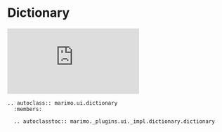 # Dictionary

<iframe class="demo medium" src="https://components.marimo.io/?component=dictionary" frameborder="no"></iframe>

```{eval-rst}
.. autoclass:: marimo.ui.dictionary
  :members:

  .. autoclasstoc:: marimo._plugins.ui._impl.dictionary.dictionary
```
